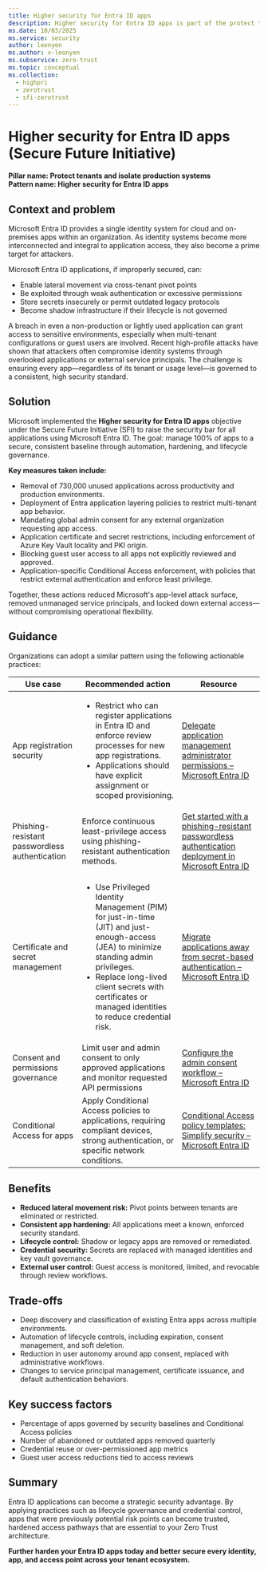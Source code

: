 ```yaml
---
title: Higher security for Entra ID apps
description: Higher security for Entra ID apps is part of the protect tenants and isolate production systems pillar of the Secure Future Initiative (SFI). This pillar focuses on minimizing the potential impact of security incidents through eliminating legacy and unmanaged tenants, implementing consistent security practices, and enforcing continuous least-privilege access.
ms.date: 10/03/2025
ms.service: security
author: leonyen
ms.author: v-leonyen
ms.subservice: zero-trust
ms.topic: conceptual
ms.collection:
  - highpri
  - zerotrust
  - sfi-zerotrust
---
```


# Higher security for Entra ID apps (Secure Future Initiative)

**Pillar name: Protect tenants and isolate production systems**<br />
**Pattern name: Higher security for Entra ID apps**

## Context and problem

Microsoft Entra ID provides a single identity system for cloud and on-premises apps within an organization. As identity systems become more interconnected and integral to application access, they also become a prime target for attackers.  

Microsoft Entra ID applications, if improperly secured, can:

- Enable lateral movement via cross-tenant pivot points  
- Be exploited through weak authentication or excessive permissions  
- Store secrets insecurely or permit outdated legacy protocols  
- Become shadow infrastructure if their lifecycle is not governed  

A breach in even a non-production or lightly used application can grant access to sensitive environments, especially when multi-tenant configurations or guest users are involved. Recent high-profile attacks have shown that attackers often compromise identity systems through overlooked applications or external service principals. The challenge is ensuring every app—regardless of its tenant or usage level—is governed to a consistent, high security standard.  

## Solution

Microsoft implemented the **Higher security for Entra ID apps** objective under the Secure Future Initiative (SFI) to raise the security bar for all applications using Microsoft Entra ID. The goal: manage 100% of apps to a secure, consistent baseline through automation, hardening, and lifecycle governance.

**Key measures taken include:**

- Removal of 730,000 unused applications across productivity and production environments.  
- Deployment of Entra application layering policies to restrict multi-tenant app behavior.  
- Mandating global admin consent for any external organization requesting app access.  
- Application certificate and secret restrictions, including enforcement of Azure Key Vault locality and PKI origin.  
- Blocking guest user access to all apps not explicitly reviewed and approved.  
- Application-specific Conditional Access enforcement, with policies that restrict external authentication and enforce least privilege.  

Together, these actions reduced Microsoft's app-level attack surface, removed unmanaged service principals, and locked down external access—without compromising operational flexibility.  

## Guidance
Organizations can adopt a similar pattern using the following actionable practices:

|Use case|Recommended action |Resource |
|---|---|---|
| App registration security | <ul><li>Restrict who can register applications in Entra ID and enforce review processes for new app registrations.</li><li>Applications should have explicit assignment or scoped provisioning.</li></ul>| [Delegate application management administrator permissions – Microsoft Entra ID](/entra/identity/role-based-access-control/delegate-app-roles#restrict-who-can-create-applications) |
| Phishing-resistant passwordless authentication | Enforce continuous least-privilege access using phishing-resistant authentication methods. | [Get started with a phishing-resistant passwordless authentication deployment in Microsoft Entra ID](/entra/identity/authentication/how-to-plan-prerequisites-phishing-resistant-passwordless-authentication) |
| Certificate and secret management | <ul><li>Use Privileged Identity Management (PIM) for just-in-time (JIT) and just-enough-access (JEA) to minimize standing admin privileges.</li><li>Replace long-lived client secrets with certificates or managed identities to reduce credential risk.</li></ul> | [Migrate applications away from secret-based authentication – Microsoft Entra ID](/entra/identity/enterprise-apps/migrate-applications-from-secrets) |
| Consent and permissions governance | Limit user and admin consent to only approved applications and monitor requested API permissions | [Configure the admin consent workflow – Microsoft Entra ID](/entra/identity/enterprise-apps/configure-admin-consent-workflow) |
| Conditional Access for apps | Apply Conditional Access policies to applications, requiring compliant devices, strong authentication, or specific network conditions. | [Conditional Access policy templates: Simplify security – Microsoft Entra ID](/entra/identity/conditional-access/concept-conditional-access-policy-common) |


## Benefits 
- **Reduced lateral movement risk:** Pivot points between tenants are eliminated or restricted.  
- **Consistent app hardening:** All applications meet a known, enforced security standard.  
- **Lifecycle control:** Shadow or legacy apps are removed or remediated.  
- **Credential security:** Secrets are replaced with managed identities and key vault governance.  
- **External user control:** Guest access is monitored, limited, and revocable through review workflows.  


## Trade-offs 
- Deep discovery and classification of existing Entra apps across multiple environments.  
- Automation of lifecycle controls, including expiration, consent management, and soft deletion.  
- Reduction in user autonomy around app consent, replaced with administrative workflows.  
- Changes to service principal management, certificate issuance, and default authentication behaviors.  

## Key success factors

- Percentage of apps governed by security baselines and Conditional Access policies  
- Number of abandoned or outdated apps removed quarterly  
- Credential reuse or over-permissioned app metrics  
- Guest user access reductions tied to access reviews 

## Summary

Entra ID applications can become a strategic security advantage. By applying practices such as lifecycle governance and credential control, apps that were previously potential risk points can become trusted, hardened access pathways that are essential to your Zero Trust architecture.  

**Further harden your Entra ID apps today and better secure every identity, app, and access point across your tenant ecosystem.**  
